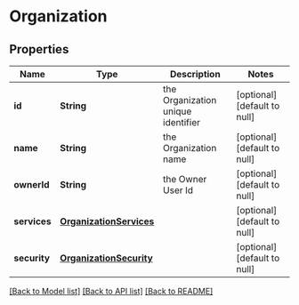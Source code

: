# Organization
## Properties

Name | Type | Description | Notes
------------ | ------------- | ------------- | -------------
**id** | **String** | the Organization unique identifier | [optional] [default to null]
**name** | **String** | the Organization name | [optional] [default to null]
**ownerId** | **String** | the Owner User Id | [optional] [default to null]
**services** | [**OrganizationServices**](OrganizationServices.md) |  | [optional] [default to null]
**security** | [**OrganizationSecurity**](OrganizationSecurity.md) |  | [optional] [default to null]

[[Back to Model list]](../README.md#documentation-for-models) [[Back to API list]](../README.md#documentation-for-api-endpoints) [[Back to README]](../README.md)

